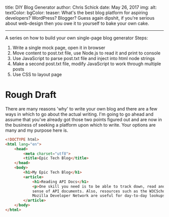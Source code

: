 title: DIY Blog Generator
author: Chris Schick
date: May 26, 2017
img:
alt: 
textColor: 
bgColor: 
teaser: What's the best blog platform for aspiring developers? WordPress? Blogger? Guess again dipshit, if you're serious about web-design then you owe it to yourself to bake your own cake.

---

A series on how to build your own single-page blog generator 
Steps:
1. Write a single mock page, open it in browser
2. Move content to post.txt file, use Node.js to read it and print to console
3. Use JavaScript to parse post.txt file and inject into html node strings
4. Make a second post.txt file, modify JavaScript to work through multiple posts
5. Use CSS to layout page

Rough Draft
===========

There are many reasons 'why' to write your own blog and there are a few ways in which to go about the actual writing. I'm going to go ahead and assume that you've already got those two points figured out and are now in the business of seeking a platform upon which to write. Your options are many and my purpose here is.

```html
<!DOCTYPE html>
<html lang="en">
    <head>
        <meta charset="utf8">
        <title>Epic Tech Blog</title>
    </head>
    <body>
        <h1>My Epic Tech Blog</h1>
        <article>
            <h1>Reading API Docs</h1>
            <p>One skill you need is to be able to track down, read and make
            sense of API documents. Also, resources such as the W3CSchools or
            Mozilla Developer Network are useful for day-to-day lookups.</p>
        </article>
    </body>
</html>
```
